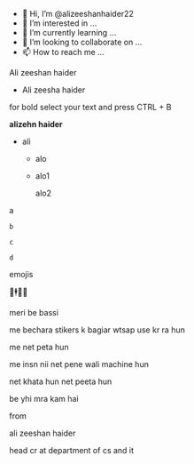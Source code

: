 - 👋 Hi, I’m @alizeeshanhaider22
- 👀 I’m interested in ...
- 🌱 I’m currently learning ...
- 💞️ I’m looking to collaborate on ...
- 📫 How to reach me ...



Ali zeeshan  haider

- Ali zeesha haider

for bold select your text and press CTRL + B

**alizehn haider**

- ali
    - alo
    - alo1
    
        alo2
        
        
a
    
    b
    
    c
    
    d


emojis

🔔🕴️📔📱


meri be bassi

me bechara stikers k bagiar wtsap use kr ra hun

me net peta hun

me insn nii net pene wali machine hun

net khata hun net peeta hun 

be yhi mra kam hai

from

ali zeeshan haider 

head cr at department of cs and it
<!---
alizeeshanhaider22/alizeeshanhaider22 is a ✨ special ✨ repository because its `README.md` (this file) appears on your GitHub profile.
You can click the Preview link to take a look at your changes.
--->
